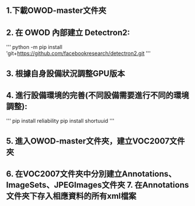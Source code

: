 ## 1.下載OWOD-master文件夾
## 2. 在 OWOD 內部建立 Detectron2: 
   '''
   python -m pip install 'git+https://github.com/facebookresearch/detectron2.git
   '''
## 3. 根據自身設備狀況調整GPU版本
## 4. 進行設備環境的完善(不同設備需要進行不同的環境調整):
'''
    pip install reliability
    pip install shortuuid
'''
## 5. 進入OWOD-master文件夾，建立VOC2007文件夾
## 6. 在VOC2007文件夾中分別建立Annotations、ImageSets、JPEGImages文件夾 7. 在Annotations文件夾下存入相應資料的所有xml檔案
